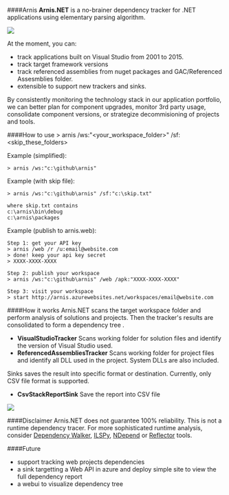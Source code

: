 ####Arnis 
**Arnis.NET** is a no-brainer dependency tracker for .NET applications using elementary parsing algorithm. 

![](https://ci.appveyor.com/api/projects/status/github/rdagumampan/arnis?branch=master&svg=true)

At the moment, you can:
- track applications built on Visual Studio from 2001 to 2015.
- track target framework versions
- track referenced assemblies from nuget packages and GAC/Referenced Assesmblies folder.
- extensible to support new trackers and sinks.

By consistently monitoring the technology stack in our application portfolio, we can better plan for component upgrades, monitor 3rd party usage, consolidate component versions, or strategize decommisioning of projects and tools.

####How to use
    > arnis /ws:"<your_workspace_folder>" /sf:<skip_these_folders>

Example (simplified):

	> arnis /ws:"c:\github\arnis"

Example (with skip file):

	> arnis /ws:"c:\github\arnis" /sf:"c:\skip.txt"
    
    where skip.txt contains
    c:\arnis\bin\debug
    c:\arnis\packages

Example (publish to arnis.web):

	Step 1: get your API key	
	> arnis /web /r /u:email@website.com
	> done! keep your api key secret
	> XXXX-XXXX-XXXX

	Step 2: publish your workspace
	> arnis /ws:"c:\github\arnis" /web /apk:"XXXX-XXXX-XXXX"

	Step 3: visit your workspace
	> start http://arnis.azurewebsites.net/workspaces/email@website.com

####How it works
Arnis.NET scans the target workspace folder and perform analysis of solutions and projects. Then the tracker's results are consolidated to form a dependency tree .

- **VisualStudioTracker**
Scans working folder for solution files and identify the version of Visual Studio used.
- **ReferencedAssembliesTracker**
Scans working folder for project files and identify all DLL used in the project. System DLLs are also included.

Sinks saves the result into specific format or destination. Currently, only CSV file format is supported.

- **CsvStackReportSink**
Save the report into CSV file

![](https://rdagumampan.files.wordpress.com/2016/02/arnisresult.png)

####Disclaimer
Arnis.NET does not guarantee 100% reliability. This is not a runtime dependency tracer. For more sophisticated runtime analysis, consider [Dependency Walker](http://www.dependencywalker.com/), [ILSPy](https://github.com/icsharpcode/ILSpy), [NDepend](http://www.ndepend.com/) or [Reflector](http://www.red-gate.com/products/dotnet-development/reflector/) tools.

####Future
- support tracking web projects dependencies
- a sink targetting a Web API in azure and deploy simple site to view the full dependency report
- a webui to visualize dependency tree
